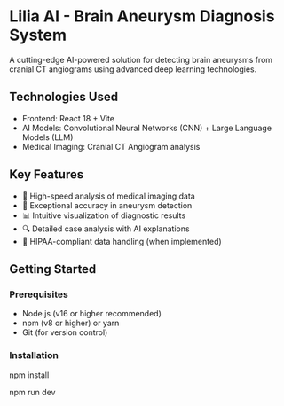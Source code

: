 # Lilia AI - Brain Aneurysm Diagnosis System

A cutting-edge AI-powered solution for detecting brain aneurysms from cranial CT angiograms using advanced deep learning technologies.

## Technologies Used

- Frontend: React 18 + Vite
- AI Models: Convolutional Neural Networks (CNN) + Large Language Models (LLM)
- Medical Imaging: Cranial CT Angiogram analysis

## Key Features

- 🚀 High-speed analysis of medical imaging data
- 🎯 Exceptional accuracy in aneurysm detection
- 📊 Intuitive visualization of diagnostic results
- 🔍 Detailed case analysis with AI explanations
- 🏥 HIPAA-compliant data handling (when implemented)

## Getting Started

### Prerequisites

- Node.js (v16 or higher recommended)
- npm (v8 or higher) or yarn
- Git (for version control)

### Installation
   npm install
   
   npm run dev
